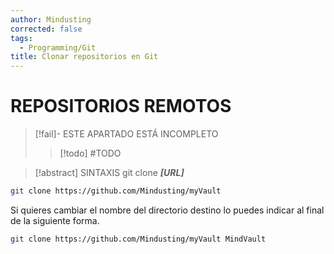 ```yaml
---
author: Mindusting
corrected: false
tags:
  - Programming/Git
title: Clonar repositorios en Git
---
```


# REPOSITORIOS REMOTOS

> [!fail]- ESTE APARTADO ESTÁ INCOMPLETO
> > [!todo] #TODO

> [!abstract] SINTAXIS
> git clone ***\[URL\]***

```bash
git clone https://github.com/Mindusting/myVault
```

Si quieres cambiar el nombre del directorio destino lo puedes indicar al final de la siguiente forma.

```bash
git clone https://github.com/Mindusting/myVault MindVault
```
